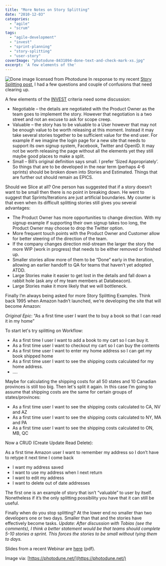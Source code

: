 ```yaml
---
title: "More Notes on Story Splitting"
date: "2010-12-03"
categories: 
  - "agile"
  - "scrum"
tags: 
  - "agile-development"
  - "invest"
  - "sprint-planning"
  - "story-splitting"
  - "user-story"
coverImage: "photodune-8431094-done-text-and-check-mark-xs.jpg"
excerpt: 'A few elements of the'
---
```


![Done image licensed from Photodune](src/content/blog/more-notes-on-story-splitting/images/photodune-8431094-done-text-and-check-mark-xs.jpg) In response to my recent [Story Splitting post](/blog/story-slicing-how-small-is-enough.html), I had a few questions and couple of confusions that need clearing up.

A few elements of the [INVEST](https://xp123.com/articles/invest-in-good-stories-and-smart-tasks/) criteria need some discussion:

- Negotiable – the details are negotiated with the Product Owner as the team goes to implement the story. However that negotiation is a two street and not an excuse to ask for scope creep.
- Valuable – the story has to be valuable to a User however that may not be enough value to be worth releasing at this moment. Instead it may take several stories together to be sufficient value for the end user. For example if we imagine the login page for a new site that needs to support its own signup system, Facebook, Twitter and OpenID. It may not be worth releasing the page without all the elements yet they still maybe good places to make a split.
- Small – Bill’s original definition says small. I prefer ‘Sized Appropriately’. So things that are to be developed in the near term (perhaps 4-6 sprints) should be broken down into Stories and Estimated. Things that are further out should remain as EPICS.

Should we Slice at all? One person has suggested that if a story doesn’t want to be small then there is no point in breaking down. He went to suggest that Sprints/Iterations are just artificial boundaries. My counter is that even when its difficult splitting stories still gives you several advantages:

- The Product Owner has more opportunities to change direction. With my signup example if supporting their own signup takes too long, the Product Owner may choose to drop the Twitter option.
- More frequent touch points with the Product Owner and Customer allow for better steering of the direction of the team.
- If the company changes direction mid-stream the larger the story the more WIP (work in progress) that needs to be either removed or finished up.
- Smaller stories allow more of them to be “Done” early in the iteration, allowing an earlier handoff to QA for teams that haven’t yet adopted ATDD.
- Large Stories make it easier to get lost in the details and fall down a rabbit hole (ask any of my team members at Databeacon).
- Large Stories make it more likely that we will bottleneck.

Finally I’m always being asked for more Story Splitting Examples. Think back 1995 when Amazon hadn’t launched, we’re developing the site that will become Amazon:

_Original Epic_: “As a first time user I want the to buy a book so that I can read it in my home”

To start let's try splitting on Workflow:

- As a first time I user I want to add a book to my cart so I can buy it.
- As a first time user I want to checkout my cart so I can buy the contents
- As a first time user I want to enter my home address so I can get my book shipped home
- As a first time user I want to see the shipping costs calculated for my home address.
- ….

Maybe for calculating the shipping costs for all 50 states and 10 Canadian provinces is still too big. Then let's split it again. In this case I’m going to assume that shipping costs are the same for certain groups of states/provinces:

- As a first time user I want to see the shipping costs calculated to CA, NV and AZ
- As a first time user I want to see the shipping costs calculated to NY, MA and PA
- As a first time user I want to see the shipping costs calculated to ON, MB, QC

Now a CRUD (Create Update Read Delete):

As a first time Amazon user I want to remember my address so I don’t have to retype it next time I come back

- I want my address saved
- I want to use my address when I next return
- I want to edit my address
- I want to delete out of date addresses

The first one is an example of story that isn’t “valuable” to user by itself. Nonetheless if it’s the only splitting possibility you have that it can still be useful.

Finally when do you stop splitting? At the lower end no smaller than two developers one or two days. Smaller than that and the stories have effectively become tasks. _Update: After discussion with Tobias (see the comments), I think a better statement would be that teams should complete 5-10 stories a sprint. This forces the stories to be small without tying them to days._

Slides from a recent Webinar are [here](/wp-content/uploads/2020/01/User-Story-Splitting-2008-Webinar-slides.pdf) (pdf).

Image via: [https://photodune.net/](https://photodune.net/)
